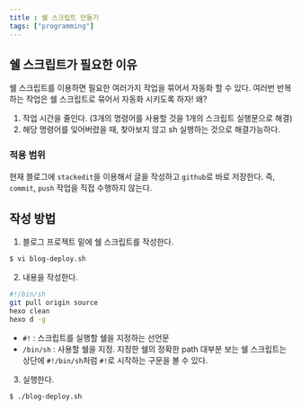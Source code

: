 ```yaml
---
title : 쉘 스크립트 만들기
tags: ["programming"]
---
```

## 쉘 스크립트가 필요한 이유
쉘 스크립트를 이용하면 필요한 여러가지 작업을 묶어서 자동화 할 수 있다. 여러번 반복하는 작업은 쉘 스크립트로 묶어서 자동화 시키도록 하자! 왜? 
1. 작업 시간을 줄인다. (3개의 명령어를 사용할 것을 1개의 스크립트 실행문으로 해결)
2. 해당 명령어를 잊어버렸을 때, 찾아보지 않고 sh 실행하는 것으로 해결가능하다.

### 적용 범위
현재 블로그에 `stackedit`을 이용해서 글을 작성하고 `github`로 바로 저장한다. 즉, `commit`, `push` 작업을 직접 수행하지 않는다. 

## 작성 방법
1. 블로그 프로젝트 밑에 쉘 스크립트를 작성한다. 
```bash bash
$ vi blog-deploy.sh
```
2. 내용을 작성한다. 
```bash 
#!/bin/sh
git pull origin source 
hexo clean
hexo d -g
```
* `#!` : 스크립트를 실행할 쉘을 지정하는 선언문
* `/bin/sh` : 사용할 쉘을 지정. 지정한 쉘의 정확한 path
대부분 보는 쉘 스크립트는 상단에 `#!/bin/sh`처럼 `#!`로 시작하는 구문을 볼 수 있다. 
3. 실행한다. 
```bash bash
$ ./blog-deploy.sh
```

<!--stackedit_data:
eyJoaXN0b3J5IjpbMTQ3NDUwNDk4N119
-->

